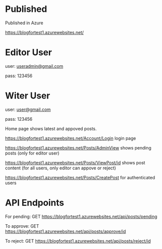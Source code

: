 # Published

Published in Azure

https://blogfortest1.azurewebsites.net/ 


# Editor User

user: useradmin@gmail.com

pass: 123456


# Witer User

user: user@gmail.com

pass: 123456


Home page shows latest and appoved posts.

https://blogfortest1.azurewebsites.net/Account/Login login page

https://blogfortest1.azurewebsites.net/Posts/AdminView shows pending posts (only for editor user)

https://blogfortest1.azurewebsites.net/Posts/ViewPost/id  shows post content (for all users, only editor can appove or reject)

https://blogfortest1.azurewebsites.net/Posts/CreatePost  for authenticated users


# API Endpoints

For pending: GET https://blogfortest1.azurewebsites.net/api/posts/pending

To approve: GET https://blogfortest1.azurewebsites.net/api/posts/approve/id

To reject: GET https://blogfortest1.azurewebsites.net/api/posts/reject/id

